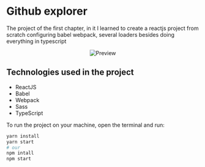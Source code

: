 # Github explorer
The project of the first chapter, in it I learned to create a reactjs project from scratch configuring babel webpack, several loaders besides doing everything in typescript

<p align="center">
  <img src="https://github.com/DAVI-REZENDE/ignite-aulas/tree/main/assets/github_explorer_prev.png" alt="Preview" />
</p>

## Technologies used in the project

- ReactJS
- Babel
- Webpack
- Sass
- TypeScript

To run the project on your machine, open the terminal and run:

```bash
yarn install
yarn start
# our
npm intall
npm start

```